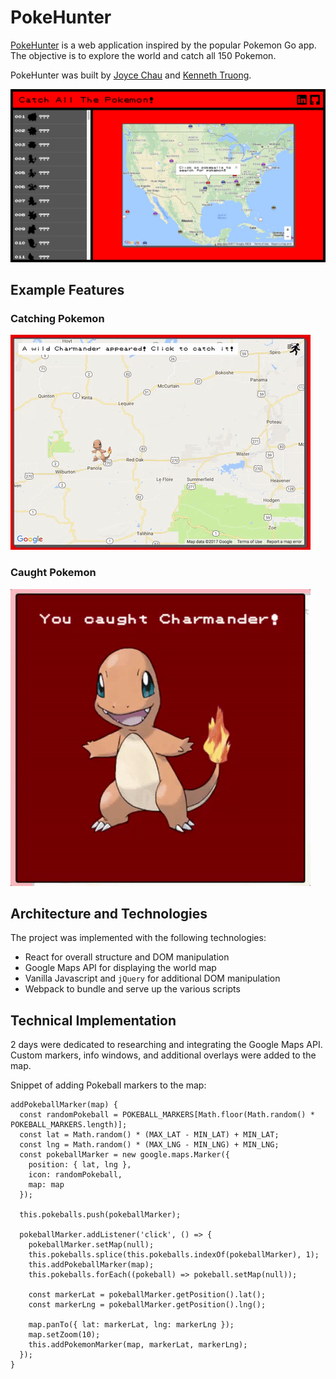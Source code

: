 # PokeHunter

[PokeHunter](https://github.com/joycechau) is a web application inspired by the popular Pokemon Go app.  The objective is to explore the world and catch all 150 Pokemon.  

PokeHunter was built by [Joyce Chau](https://github.com/joycechau) and
[Kenneth Truong](https://github.com/kennethtruong).

![pokehunter](./assets/pokehunter.png)

## Example Features

### Catching Pokemon
![catching pokemon](./assets/catching_pokemon.gif)

### Caught Pokemon
![caught pokemon](./assets/caught_pokemon.gif)

## Architecture and Technologies
The project was implemented with the following technologies:
* React for overall structure and DOM manipulation
* Google Maps API for displaying the world map
* Vanilla Javascript and ```jQuery``` for additional DOM manipulation
* Webpack to bundle and serve up the various scripts

## Technical Implementation

2 days were dedicated to researching and integrating the Google Maps API.  Custom markers, info windows, and additional overlays were added to the map.  

Snippet of adding Pokeball markers to the map:

```
addPokeballMarker(map) {
  const randomPokeball = POKEBALL_MARKERS[Math.floor(Math.random() * POKEBALL_MARKERS.length)];
  const lat = Math.random() * (MAX_LAT - MIN_LAT) + MIN_LAT;
  const lng = Math.random() * (MAX_LNG - MIN_LNG) + MIN_LNG;
  const pokeballMarker = new google.maps.Marker({
    position: { lat, lng },
    icon: randomPokeball,
    map: map
  });

  this.pokeballs.push(pokeballMarker);

  pokeballMarker.addListener('click', () => {
    pokeballMarker.setMap(null);
    this.pokeballs.splice(this.pokeballs.indexOf(pokeballMarker), 1);
    this.addPokeballMarker(map);
    this.pokeballs.forEach((pokeball) => pokeball.setMap(null));

    const markerLat = pokeballMarker.getPosition().lat();
    const markerLng = pokeballMarker.getPosition().lng();

    map.panTo({ lat: markerLat, lng: markerLng });
    map.setZoom(10);
    this.addPokemonMarker(map, markerLat, markerLng);
  });
}
```
